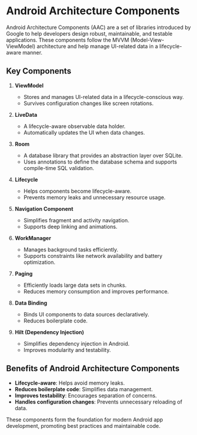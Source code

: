 # Android Architecture Components

Android Architecture Components (AAC) are a set of libraries introduced by Google to help developers design robust, maintainable, and testable applications. These components follow the MVVM (Model-View-ViewModel) architecture and help manage UI-related data in a lifecycle-aware manner.

## Key Components

1. **ViewModel**  
   - Stores and manages UI-related data in a lifecycle-conscious way.
   - Survives configuration changes like screen rotations.

2. **LiveData**  
   - A lifecycle-aware observable data holder.
   - Automatically updates the UI when data changes.

3. **Room**  
   - A database library that provides an abstraction layer over SQLite.
   - Uses annotations to define the database schema and supports compile-time SQL validation.

4. **Lifecycle**  
   - Helps components become lifecycle-aware.
   - Prevents memory leaks and unnecessary resource usage.

5. **Navigation Component**  
   - Simplifies fragment and activity navigation.
   - Supports deep linking and animations.

6. **WorkManager**  
   - Manages background tasks efficiently.
   - Supports constraints like network availability and battery optimization.

7. **Paging**  
   - Efficiently loads large data sets in chunks.
   - Reduces memory consumption and improves performance.

8. **Data Binding**  
   - Binds UI components to data sources declaratively.
   - Reduces boilerplate code.

9. **Hilt (Dependency Injection)**  
   - Simplifies dependency injection in Android.
   - Improves modularity and testability.

## Benefits of Android Architecture Components
- **Lifecycle-aware**: Helps avoid memory leaks.
- **Reduces boilerplate code**: Simplifies data management.
- **Improves testability**: Encourages separation of concerns.
- **Handles configuration changes**: Prevents unnecessary reloading of data.

These components form the foundation for modern Android app development, promoting best practices and maintainable code.
